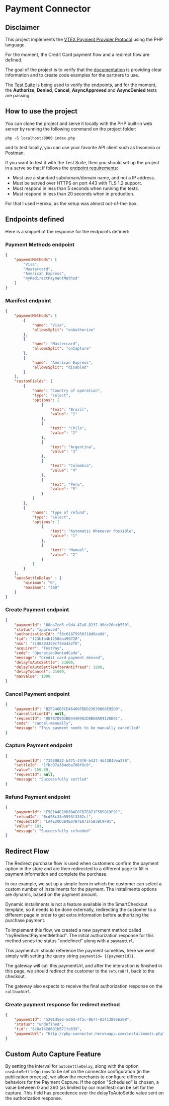 # Payment Connector

## Disclaimer

This project implements the [VTEX Payment Provider Protocol](https://help.vtex.com/en/tutorial/payment-provider-protocol) using the PHP language.

For the moment, the Credit Card payment flow and a redirect flow are defined.

The goal of the project is to verify that the [documentation](https://developers.vtex.com/vtex-developer-docs/reference/payment-flow) is providing clear information and to create code examples for the partners to use.

The [Test Suite](https://help.vtex.com/en/tutorial/payment-provider-protocol#3-payment-provider-homologation) is being used to verify the endpoints, and
for the moment, the **Authorize**, **Denied**, **Cancel**, **AsyncApproved** and **AsyncDenied** tests are passing.

## How to use the project

You can clone the project and serve it locally with the PHP built-in web server by running the following command on the project folder:

`php -S localhost:8000 index.php`

and to test locally, you can use your favorite API client such as Insomnia or Postman.

If you want to test it with the Test Suite, then you should set up the project in a serve so that if follows the [endpoint requirements](https://developers.vtex.com/vtex-rest-api/reference/payment-provider-protocol-api-overview#endpoint-requirements):

- Must use a standard subdomain/domain name, and not a IP address.
- Must be served over HTTPS on port 443 with TLS 1.2 support.
- Must respond in less than 5 seconds when running the tests.
- Must respond in less than 20 seconds when in production.

For that I used Heroku, as the setup was almost out-of-the-box.

## Endpoints defined

Here is a snippet of the response for the endpoints defined:

### Payment Methods endpoint
```json
{
	"paymentMethods": [
		"Visa",
		"Mastercard",
		"American Express",
		"myRedirectPaymentMethod"
	]
}
```

### Manifest endpoint
```json
{
	"paymentMethods": [
		{
			"name": "Visa",
			"allowsSplit": "onAuthorize"
		},
		{
			"name": "Mastercard",
			"allowsSplit": "onCapture"
		},
		{
			"name": "American Express",
			"allowsSplit": "disabled"
		}
	],
	"customFields": [
		{
			"name": "Country of operation",
			"type": "select",
			"options": [
				{
					"text": "Brazil",
					"value": "1"
				},
				{
					"text": "Chile",
					"value": "2"
				},
				{
					"text": "Argentina",
					"value": "3"
				},
				{
					"text": "Colombia",
					"value": "4"
				},
				{
					"text": "Peru",
					"value": "5"
				}
			]
		},
		{
			"name": "Type of refund",
			"type": "select",
			"options": [
				{
					"text": "Automatic Whenever Possible",
					"value": "1"
				},
				{
					"text": "Manual",
					"value": "2"
				}
			]
		}
	],
    "autoSettleDelay" : {
        "minimum": "0",
        "maximum": "360"
    }
}
```

### Create Payment endpoint
```json
{
	"paymentId": "88ca7cd5-c9d4-47a8-8237-90dc26ecb550",
	"status": "approved",
	"authorizationId": "38c01875956f18d6ea9d",
	"tid": "f23b1b4b1258da499720",
	"nsu": "7148a83359c730a4a2f0",
	"acquirer": "TestPay",
	"code": "OperationDeniedCode",
	"message": "Credit card payment denied",
	"delayToAutoSettle": 21600,
	"delayToAutoSettleAfterAntifraud": 1800,
	"delayToCancel": 21600,
	"maxValue": 1000
}
```

### Cancel Payment endpoint
```json
{
	"paymentId": "B2F246B3CE46469FBDD23039868E95D0",
	"cancellationId": null,
	"requestId": "007B7D9B3BB4440982D8B6BA04126B01",
	"code": "cancel-manually",
	"message": "This payment needs to be manually cancelled"
}
```

### Capture Payment endpoint
```json
{
	"paymentId": "73269832-b471-44f0-b437-4d4304dea378",
	"settleId": "1fbc07a384eba708f8c0",
	"value": 159.89,
	"requestId": null,
	"message": "Successfully settled"
}
```

### Refund Payment endpoint
```json
{
	"paymentId": "F5C1A4E20D3B4E07B7E871F5B5BC9F91",
	"refundId": "0cd98c33e5593f3332cf",
	"requestId": "LA4E20D3B4E07B7E871F5B5BC9F91",
	"value": 101,
	"message": "Successfully refunded"
}
```
## Redirect Flow

The Redirect purchase flow is used when customers confirm the payment option in the store and are then redirected to a different page to fill in payment information and complete the purchase.

In our example, we set up a simple form in which the customer can select a custom number of installments for the payment. The installments options are dynamic, based on the payment amount.

Dynamic installments is not a feature available in the SmartCheckout template, so it needs to be done externally, redirecting the customer to a different page in order to get extra information before authorizing the purchase payment.

To implement this flow, we created a new payment method called "myRedirectPaymentMethod". The initial authorization response for this method sends the status "undefined" along with a `paymentUrl`.

This paymentUrl should reference the payment somehow, here we went simply with setting the query string `paymentId= {{paymentId}}`.

The gateway will call this paymentUrl, and after the interaction is finished in this page, we should redirect the customer to the `returnUrl`, back to the checkout.

The gateway also expects to receive the final authorization response on the `callbackUrl`.

### Create payment response for redirect method
```json
{
	"paymentId": "5291d5e5-5d0d-4f5c-9677-034138956a08",
	"status": "undefined",
	"tid": "8c8a742d691b571fe639",
	"paymentUrl": "http://php-connector.herokuapp.com/installments.php?paymentId=5291d5e5-5d0d-4f5c-9677-034138956a08"
}
```

## Custom Auto Capture Feature

By setting the interval for `autoSettleDelay`, along with the option `useAutoSettleOptions` to be set on the connector configuration (in the publication process), we allow the merchants to configure different behaviors for the Payment Capture. If the option "Scheduled" is chosen, a value between 0 and 360 (as limited by our manifest) can be set for the capture. This field has precedence over the delayToAutoSettle value sent on the authorization response.